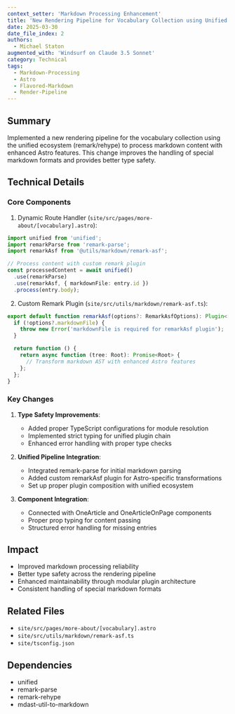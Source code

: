 ```yaml
---
context_setter: 'Markdown Processing Enhancement'
title: 'New Rendering Pipeline for Vocabulary Collection using Unified and Rehype'
date: 2025-03-30
date_file_index: 2
authors: 
  - Michael Staton
augmented_with: 'Windsurf on Claude 3.5 Sonnet'
category: Technical
tags:
  - Markdown-Processing
  - Astro
  - Flavored-Markdown
  - Render-Pipeline
---
```

## Summary

Implemented a new rendering pipeline for the vocabulary collection using the unified ecosystem (remark/rehype) to process markdown content with enhanced Astro features. This change improves the handling of special markdown formats and provides better type safety.

## Technical Details

### Core Components

1. Dynamic Route Handler (`site/src/pages/more-about/[vocabulary].astro`):
```typescript
import unified from 'unified';
import remarkParse from 'remark-parse';
import remarkAsf from '@utils/markdown/remark-asf';

// Process content with custom remark plugin
const processedContent = await unified()
  .use(remarkParse)
  .use(remarkAsf, { markdownFile: entry.id })
  .process(entry.body);
```

2. Custom Remark Plugin (`site/src/utils/markdown/remark-asf.ts`):
```typescript
export default function remarkAsf(options?: RemarkAsfOptions): Plugin<[], Root, Root> {
  if (!options?.markdownFile) {
    throw new Error('markdownFile is required for remarkAsf plugin');
  }

  return function () {
    return async function (tree: Root): Promise<Root> {
      // Transform markdown AST with enhanced Astro features
    };
  };
}
```

### Key Changes

1. **Type Safety Improvements**:
   - Added proper TypeScript configurations for module resolution
   - Implemented strict typing for unified plugin chain
   - Enhanced error handling with proper type checks

2. **Unified Pipeline Integration**:
   - Integrated remark-parse for initial markdown parsing
   - Added custom remarkAsf plugin for Astro-specific transformations
   - Set up proper plugin composition with unified ecosystem

3. **Component Integration**:
   - Connected with OneArticle and OneArticleOnPage components
   - Proper prop typing for content passing
   - Structured error handling for missing entries

## Impact

- Improved markdown processing reliability
- Better type safety across the rendering pipeline
- Enhanced maintainability through modular plugin architecture
- Consistent handling of special markdown formats

## Related Files

- `site/src/pages/more-about/[vocabulary].astro`
- `site/src/utils/markdown/remark-asf.ts`
- `site/tsconfig.json`

## Dependencies

- unified
- remark-parse
- remark-rehype
- mdast-util-to-markdown